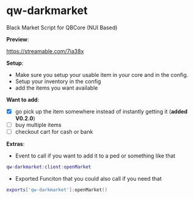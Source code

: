 # qw-darkmarket

Black Market Script for QBCore (NUI Based)

**Preview**:

https://streamable.com/7ia38x

**Setup**:

- Make sure you setup your usable item in your core and in the config.
- Setup your inventory in the config
- add the items you want available

**Want to add**:

- [x] go pick up the item somewhere instead of instantly getting it (**added V0.2.0**)
- [ ] buy multiple items
- [ ] checkout cart for cash or bank

**Extras**:

- Event to call if you want to add it to a ped or something like that

```lua
qw-darkmarket:client:openMarket
```

- Exported Funciton that you could also call if you need that

```lua
exports['qw-darkmarket']:openMarket()
```
